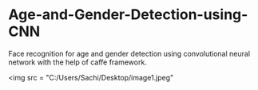 # Age-and-Gender-Detection-using-CNN
Face recognition for age and gender detection using convolutional neural network with the help of caffe framework. 


<img src = "‪C:/Users/Sachi/Desktop/image1.jpeg"

